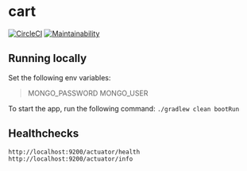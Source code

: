 # cart
[![CircleCI](https://circleci.com/gh/foobaar/cart.svg?style=svg)](https://circleci.com/gh/foobaar/cart)
[![Maintainability](https://api.codeclimate.com/v1/badges/8abe6028d712c236ac3f/maintainability)](https://codeclimate.com/github/foobaar/cart/maintainability)

## Running locally
Set the following env variables:
> MONGO_PASSWORD
> MONGO_USER

To start the app, run the following command:
```./gradlew clean bootRun```

## Healthchecks
```
http://localhost:9200/actuator/health
http://localhost:9200/actuator/info
```

